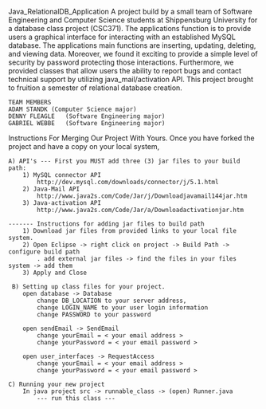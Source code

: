 Java_RelationalDB_Application 
	A project build by a small team of Software Engineering and Computer Science students at Shippensburg 
	University for a database class project (CSC371). The applications function is to provide users a graphical
	interface for interacting with an established MySQL database. The applications main functions are inserting, 
	updating, deleting, and viewing data. Moreover, we found it exciting to provide a simple level of security 
	by password protecting those interactions. Furthermore, we provided classes that allow users the ability 
	to report bugs and contact technical support by utilizing java_mail/activation API. This project brought to 
	fruition a semester of relational database creation. 

	TEAM MEMBERS 
	ADAM STANDK	(Computer Science major)
	DENNY FLEAGLE	(Software Engineering major)
	GABRIEL WEBBE	(Software Engineering major)

	
Instructions For Merging Our Project With Yours. 
	Once you have forked the project and have a copy on your local system,
	
	A) API's --- First you MUST add three (3) jar files to your build path:
		1) MySQL connector API
			http://dev.mysql.com/downloads/connector/j/5.1.html	 
		2) Java-Mail API
			http://www.java2s.com/Code/Jar/j/Downloadjavamail144jar.htm
		3) Java-activation API
			http://www.java2s.com/Code/Jar/a/Downloadactivationjar.htm

	------- Instructions for adding jar files to build path
		1) Download jar files from provided links to your local file system.
		2) Open Eclipse -> right click on project -> Build Path -> configure build path 
			. add external jar files -> find the files in your files system -> add them
		3) Apply and Close

	 B) Setting up class files for your project.
 		open database -> Database 
			change DB_LOCATION to your server address, 
			change LOGIN_NAME to your user login information
			change PASSWORD to your password

		open sendEmail -> SendEmail
			change yourEmail = < your email address >
			change yourPassword = < your email password >

		open user_interfaces -> RequestAccess
			change yourEmail = < your email address >
  			change yourPassword = < your email password >
	
	C) Running your new project
		In java project src -> runnable_class -> (open) Runner.java
			--- run this class ---


